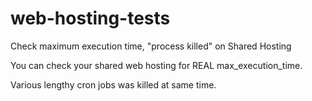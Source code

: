 web-hosting-tests
=================

Check maximum execution time, "process killed" on Shared Hosting

You can check your shared web hosting for REAL max_execution_time.

Various lengthy cron jobs was killed at same time.
